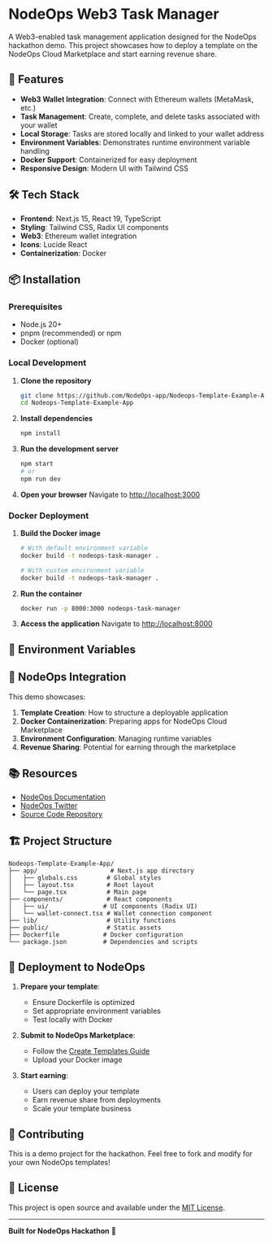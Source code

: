 # NodeOps Web3 Task Manager

A Web3-enabled task management application designed for the NodeOps hackathon demo. This project showcases how to deploy a template on the NodeOps Cloud Marketplace and start earning revenue share.

## 🚀 Features

- **Web3 Wallet Integration**: Connect with Ethereum wallets (MetaMask, etc.)
- **Task Management**: Create, complete, and delete tasks associated with your wallet
- **Local Storage**: Tasks are stored locally and linked to your wallet address
- **Environment Variables**: Demonstrates runtime environment variable handling
- **Docker Support**: Containerized for easy deployment
- **Responsive Design**: Modern UI with Tailwind CSS

## 🛠️ Tech Stack

- **Frontend**: Next.js 15, React 19, TypeScript
- **Styling**: Tailwind CSS, Radix UI components
- **Web3**: Ethereum wallet integration
- **Icons**: Lucide React
- **Containerization**: Docker

## 📦 Installation

### Prerequisites
- Node.js 20+
- pnpm (recommended) or npm
- Docker (optional)

### Local Development

1. **Clone the repository**
   ```bash
   git clone https://github.com/NodeOps-app/Nodeops-Template-Example-App.git
   cd Nodeops-Template-Example-App
   ```

2. **Install dependencies**
   ```bash
   npm install
   ```

3. **Run the development server**
   ```bash
   npm start
   # or
   npm run dev
   ```

4. **Open your browser**
   Navigate to [http://localhost:3000](http://localhost:3000)

### Docker Deployment

1. **Build the Docker image**
   ```bash
   # With default environment variable
   docker build -t nodeops-task-manager .
   
   # With custom environment variable
   docker build -t nodeops-task-manager .
   ```

2. **Run the container**
   ```bash
   docker run -p 8000:3000 nodeops-task-manager
   ```

3. **Access the application**
   Navigate to [http://localhost:8000](http://localhost:8000)

## 🔧 Environment Variables



## 🎯 NodeOps Integration

This demo showcases:

1. **Template Creation**: How to structure a deployable application
2. **Docker Containerization**: Preparing apps for NodeOps Cloud Marketplace
3. **Environment Configuration**: Managing runtime variables
4. **Revenue Sharing**: Potential for earning through the marketplace

## 📚 Resources

- [NodeOps Documentation](https://docs.nodeops.network/Guides/Marketplace/Configure-Compute/Create-Templates)
- [NodeOps Twitter](https://x.com/BuildOnNodeOps)
- [Source Code Repository](https://github.com/NodeOps-app/Nodeops-Template-Example-App)

## 🏗️ Project Structure

```
Nodeops-Template-Example-App/
├── app/                    # Next.js app directory
│   ├── globals.css        # Global styles
│   ├── layout.tsx         # Root layout
│   └── page.tsx           # Main page
├── components/            # React components
│   ├── ui/               # UI components (Radix UI)
│   └── wallet-connect.tsx # Wallet connection component
├── lib/                   # Utility functions
├── public/                # Static assets
├── Dockerfile            # Docker configuration
└── package.json          # Dependencies and scripts
```

## 🚀 Deployment to NodeOps

1. **Prepare your template**:
   - Ensure Dockerfile is optimized
   - Set appropriate environment variables
   - Test locally with Docker

2. **Submit to NodeOps Marketplace**:
   - Follow the [Create Templates Guide](https://docs.nodeops.network/Guides/Marketplace/Configure-Compute/Create-Templates)
   - Upload your Docker image

3. **Start earning**:
   - Users can deploy your template
   - Earn revenue share from deployments
   - Scale your template business

## 🤝 Contributing

This is a demo project for the hackathon. Feel free to fork and modify for your own NodeOps templates!

## 📄 License

This project is open source and available under the [MIT License](LICENSE).

---

**Built for NodeOps Hackathon** 🚀